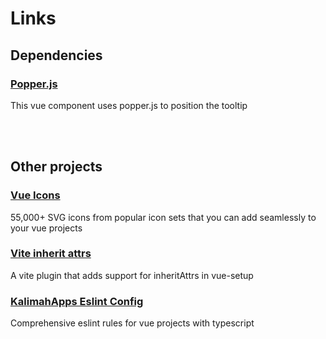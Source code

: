 # Links
## Dependencies
### [Popper.js](https://popper.js.org/)
This vue component uses popper.js to position the tooltip

<br>
<br>

## Other projects
### [Vue Icons](https://www.npmjs.com/package/@kalimahapps/vue-icons)
55,000+ SVG icons from popular icon sets that you can add seamlessly to your vue projects

### [Vite inherit attrs](https://www.npmjs.com/package/vite-plugin-vue-setup-inherit-attrs)
A vite plugin that adds support for inheritAttrs in vue-setup

### [KalimahApps Eslint Config](https://www.npmjs.com/package/@kalimahapps/eslint-config)
Comprehensive eslint rules for vue projects with typescript

